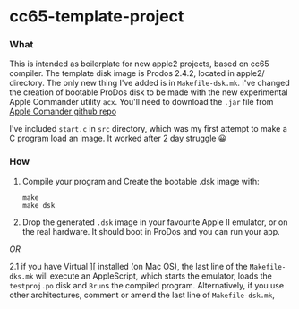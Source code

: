 # cc65-template-project

### What 

This is intended as boilerplate for new apple2 projects, based on cc65 compiler. The template disk image is Prodos 2.4.2, located in apple2/ directory. The only new thing I've added is in `Makefile-dsk.mk`. I've changed the creation of bootable ProDos disk to be made with the new experimental Apple Commander utility `acx`. You'll need to download the `.jar` file from [Apple Comander github repo](https://github.com/AppleCommander/AppleCommander/releases/tag/1.8.0)

I've included `start.c` in `src` directory, which was my first attempt to make a C program load an image. It worked after 2 day struggle 😀

### How

1. Compile your program and Create the bootable .dsk image with:

   ```
   make
   make dsk
   ```

2. Drop the generated `.dsk` image in your favourite Apple II emulator, or on the real hardware. It should boot in ProDos and you can run  your app.

*OR*

2.1 if you have Virtual ][ installed (on Mac OS), the last line of the `Makefile-dks.mk` will execute an AppleScript, which starts the emulator, loads the `testproj.po` disk and `Brun`s the compiled program. Alternatively, if you use other architectures, comment or amend the last line of `Makefile-dsk.mk`,
